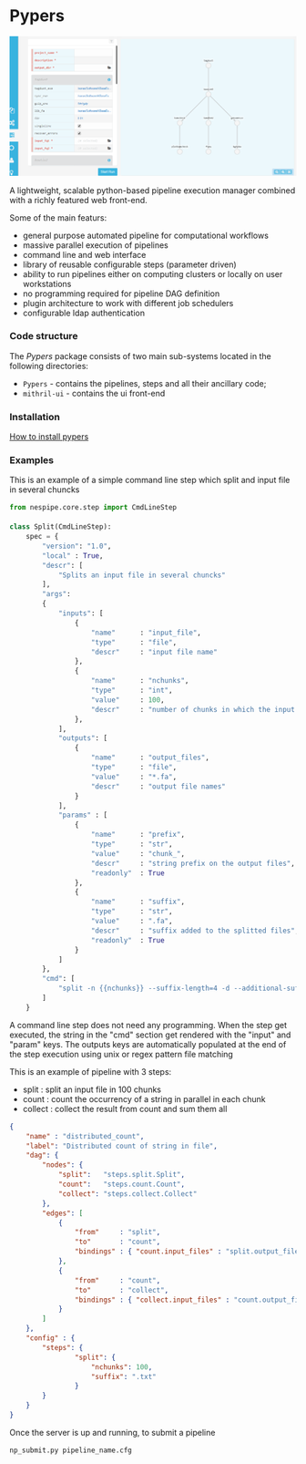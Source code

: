Pypers
======

![submission page](/docs/images/pypers_submission.png)

A lightweight, scalable python-based pipeline execution manager combined with a richly featured web front-end.

Some of the main featurs:

* general purpose automated pipeline for computational workflows
* massive parallel execution of pipelines 
* command line and web interface
* library of reusable configurable steps (parameter driven)
* ability to run pipelines either on computing clusters or locally on user workstations
* no programming required for pipeline DAG definition
* plugin architecture to work with different job schedulers
* configurable ldap authentication



### Code structure

The *Pypers* package consists of two main sub-systems located in the following directories:
* `Pypers` - contains the pipelines, steps and all their ancillary code;
* `mithril-ui` - contains the ui front-end 


### Installation

[How to install pypers](docs/installation.md)



### Examples

This is an example of a simple command line step which split and input file in several chuncks

```python
from nespipe.core.step import CmdLineStep

class Split(CmdLineStep):
    spec = {
        "version": "1.0",
        "local" : True,
        "descr": [
            "Splits an input file in several chuncks"
        ],
        "args":
        {
            "inputs": [
                {
                    "name"      : "input_file",
                    "type"      : "file",
                    "descr"     : "input file name"
                },
                {
                    "name"      : "nchunks",
                    "type"      : "int",
                    "value"     : 100,
                    "descr"     : "number of chunks in which the input file get splitted"
                },
            ],
            "outputs": [
                {
                    "name"      : "output_files",
                    "type"      : "file",
                    "value"     : "*.fa",
                    "descr"     : "output file names"
                }
            ],
            "params" : [
                {
                    "name"      : "prefix",
                    "type"      : "str",
                    "value"     : "chunk_",
                    "descr"     : "string prefix on the output files",
                    "readonly"  : True
                },
                {
                    "name"      : "suffix",
                    "type"      : "str",
                    "value"     : ".fa",
                    "descr"     : "suffix added to the splitted files",
                    "readonly"  : True
                }
            ]
        },
        "cmd": [
            "split -n {{nchunks}} --suffix-length=4 -d --additional-suffix {{suffix}} {{input_file}} {{output_dir}}/{{prefix}}"
        ]
    }
```

A command line step does not need any programming.
When the step get executed, the string in the "cmd" section get rendered with the "input" and "param" keys. The outputs keys are automatically populated at the end of the step execution using unix or regex pattern file matching


This is an example of pipeline with 3 steps:
* split : split an input file in 100 chunks
* count : count the occurrency of a string in parallel in each chunk
* collect : collect the result from count and sum them all 

```json
{
    "name" : "distributed_count",
    "label": "Distributed count of string in file",
    "dag": {
        "nodes": {
            "split":   "steps.split.Split",
            "count":   "steps.count.Count",
            "collect": "steps.collect.Collect"
        },
        "edges": [
            {
                "from"     : "split",
                "to"       : "count",
                "bindings" : { "count.input_files" : "split.output_files" }
            },
            {
                "from"     : "count",
                "to"       : "collect",
                "bindings" : { "collect.input_files" : "count.output_files" }
            }
        ]
    },
    "config" : {
        "steps": {
                "split": {
                    "nchunks": 100,
                    "suffix": ".txt"
                }
        }
    }
}
```


Once the server is up and running, to submit a pipeline

```{r, engine='bash', count_lines}
np_submit.py pipeline_name.cfg
```